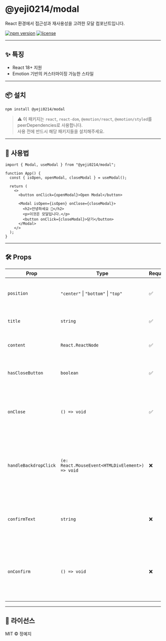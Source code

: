 # @yeji0214/modal

React 환경에서 접근성과 재사용성을 고려한 모달 컴포넌트입니다.

[![npm version](https://img.shields.io/npm/v/@yeji0214/modal.svg)](https://www.npmjs.com/package/@yeji0214/modal)
[![license](https://img.shields.io/npm/l/@yeji0214/modal.svg)](LICENCSE)

---

## ✨ 특징

- React 18+ 지원
- Emotion 기반의 커스터마이징 가능한 스타일

---

## 📦 설치

```bash
npm install @yeji0214/modal
```

> ⚠️ 이 패키지는 `react`, `react-dom`, `@emotion/react`, `@emotion/styled`를 peerDependencies로 사용합니다.  
> 사용 전에 반드시 해당 패키지들을 설치해주세요.

---

## 🧩 사용법

```tsx
import { Modal, useModal } from "@yeji0214/modal";

function App() {
  const { isOpen, openModal, closeModal } = useModal();

  return (
    <>
      <button onClick={openModal}>Open Modal</button>

      <Modal isOpen={isOpen} onClose={closeModal}>
        <h2>안녕하세요 👋</h2>
        <p>이것은 모달입니다.</p>
        <button onClick={closeModal}>닫기</button>
      </Modal>
    </>
  );
}
```

---

## 🛠️ Props

| Prop                  | Type                                                  | Required | Description |
|-----------------------|-------------------------------------------------------|----------|-------------|
| `position`            | `"center"` \| `"bottom"` \| `"top"`                   | ✅       | 모달이 화면 어디에 위치할지 설정합니다. |
| `title`               | `string`                                              | ✅       | 모달 상단에 표시할 제목입니다. |
| `content`             | `React.ReactNode`                                     | ✅       | 모달 본문에 들어갈 내용입니다. |
| `hasCloseButton`      | `boolean`                                             | ✅       | 우측 상단에 닫기 버튼을 표시할지 여부입니다. |
| `onClose`             | `() => void`                                          | ✅       | 모달을 닫을 때 실행되는 콜백 함수입니다. (닫기 버튼, 백드롭 클릭 시 호출) |
| `handleBackdropClick` | `(e: React.MouseEvent<HTMLDivElement>) => void`       | ❌       | 백드롭을 클릭했을 때 실행할 커스텀 함수입니다. 기본 `onClose`와는 별개로 작동합니다. |
| `confirmText`         | `string`                                              | ❌       | 하단에 표시할 확인 버튼의 텍스트입니다. (ex: "확인", "제출") |
| `onConfirm`           | `() => void`                                          | ❌       | 확인 버튼 클릭 시 실행될 콜백 함수입니다. `confirmText`가 있어야 버튼이 표시됩니다. |


---

## 📃 라이선스

MIT © 정예지
